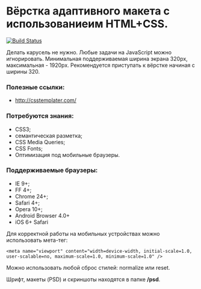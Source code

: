 # Вёрстка адаптивного макета с использованиеим HTML+CSS. 

[![Build Status](https://travis-ci.org/fabrikaodua/frontend-ui-scheduleplanner-7.svg?branch=master)](https://travis-ci.org/fabrikaodua/frontend-ui-scheduleplanner-7)

Делать карусель не нужно. Любые задачи на JavaScript можно игнорировать. Минимальная поддерживаемая ширина экрана 320px, максимальная - 1920px. Рекомендуется приступать к вёрстке начиная с ширины 320.

### Полезные ссылки:

- http://csstemplater.com/

### Потребуются знания:

- CSS3;
- семантическая разметка;
- CSS Media Queries;
- CSS Fonts;
- Оптимизация под мобильные браузеры.

### Поддерживаемые браузеры:

- IE 9+;
- FF 4+;
- Chrome 24+;
- Safari 4+;
- Opera 10+;
- Android Browser 4.0+
- iOS 6+ Safari

Для корректной работы на мобильных устройствах можно использовать мета-тег:

    <meta name="viewport" content="width=device-width, initial-scale=1.0, user-scalable=no, maximum-scale=1.0, minimum-scale=1.0" />

Можно использовать любой сброс стилей: normalize или reset.

Шрифт, макеты (PSD) и скриншоты находятся в папке **/psd**.